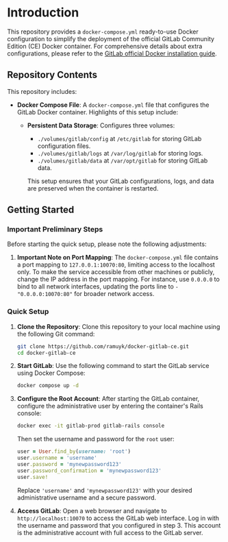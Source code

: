 # Introduction

This repository provides a `docker-compose.yml` ready-to-use Docker configuration to simplify the deployment of the official GitLab Community Edition (CE) Docker container. For comprehensive details about extra configurations, please refer to the [GitLab official Docker installation guide](https://docs.gitlab.com/ee/install/docker.html).

## Repository Contents

This repository includes:

- **Docker Compose File**: A `docker-compose.yml` file that configures the GitLab Docker container. Highlights of this setup include:
  - **Persistent Data Storage**: Configures three volumes:
    - `./volumes/gitlab/config` at `/etc/gitlab` for storing GitLab configuration files.
    - `./volumes/gitlab/logs` at `/var/log/gitlab` for storing logs.
    - `./volumes/gitlab/data` at `/var/opt/gitlab` for storing GitLab data.
    
    This setup ensures that your GitLab configurations, logs, and data are preserved when the container is restarted.

## Getting Started

### Important Preliminary Steps

Before starting the quick setup, please note the following adjustments:

1. **Important Note on Port Mapping**: The `docker-compose.yml` file contains a port mapping to `127.0.0.1:10070:80`, limiting access to the localhost only. To make the service accessible from other machines or publicly, change the IP address in the port mapping. For instance, use `0.0.0.0` to bind to all network interfaces, updating the ports line to `- "0.0.0.0:10070:80"` for broader network access.

### Quick Setup

1. **Clone the Repository**:
   Clone this repository to your local machine using the following Git command:
   ```bash
   git clone https://github.com/ramuyk/docker-gitlab-ce.git
   cd docker-gitlab-ce
   ```

2. **Start GitLab**:
   Use the following command to start the GitLab service using Docker Compose:
   ```bash
   docker compose up -d
   ```

3. **Configure the Root Account**:
   After starting the GitLab container, configure the administrative user by entering the container's Rails console:
   ```bash
   docker exec -it gitlab-prod gitlab-rails console
   ```
   Then set the username and password for the `root` user:
   ```ruby
   user = User.find_by(username: 'root')
   user.username = 'username'
   user.password = 'mynewpassword123'
   user.password_confirmation = 'mynewpassword123'
   user.save!
   ```
   Replace `'username'` and `'mynewpassword123'` with your desired administrative username and a secure password.

4. **Access GitLab**:
   Open a web browser and navigate to `http://localhost:10070` to access the GitLab web interface. Log in with the username and password that you configured in step 3. This account is the administrative account with full access to the GitLab server.
